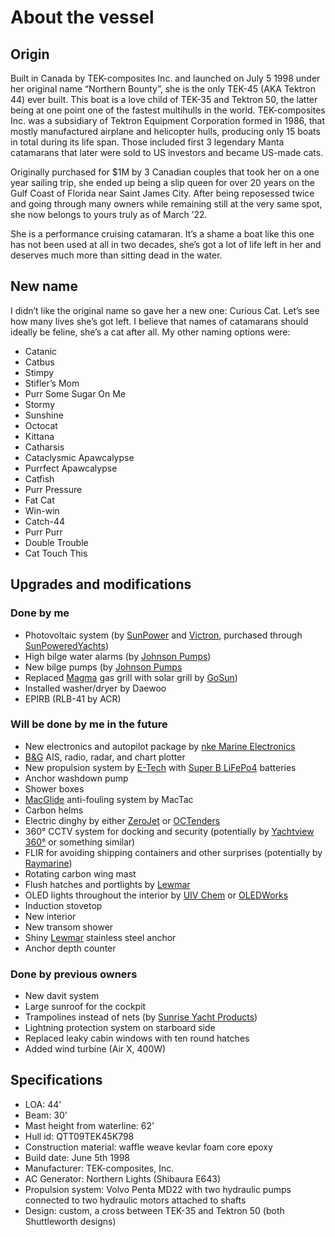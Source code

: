# About the vessel


## Origin

Built in Canada by TEK-composites Inc. and launched on July 5 1998 under her original name “Northern Bounty”, she is the only TEK-45 (AKA Tektron 44) ever built.
This boat is a love child of TEK-35 and Tektron 50, the latter being at one point one of the fastest multihulls in the world.  TEK-composites Inc. was a subsidiary of Tektron Equipment Corporation formed in 1986, that mostly manufactured airplane and helicopter hulls, producing only 15 boats in total during its life span.  Those included first 3 legendary Manta catamarans that later were sold to US investors and became US-made cats.

Originally purchased for $1M by 3 Canadian couples that took her on a one year sailing trip, she ended up being a slip queen for over 20 years on the Gulf Coast of Florida near Saint James City.
After being reposessed twice and going through many owners while remaining still at the very same spot, she now belongs to yours truly as of March ’22.

She is a performance cruising catamaran.
It’s a shame a boat like this one has not been used at all in two decades, she’s got a lot of life left in her and deserves much more than sitting dead in the water.


## New name

I didn’t like the original name so gave her a new one: Curious Cat.
Let’s see how many lives she’s got left.
I believe that names of catamarans should ideally be feline, she’s a cat after all.
My other naming options were:

 - Catanic
 - Catbus
 - Stimpy
 - Stifler’s Mom
 - Purr Some Sugar On Me
 - Stormy
 - Sunshine
 - Octocat
 - Kittana
 - Catharsis
 - Cataclysmic Apawcalypse
 - Purrfect Apawcalypse
 - Catfish
 - Purr Pressure
 - Fat Cat
 - Win-win
 - Catch-44
 - Purr Purr
 - Double Trouble
 - Cat Touch This


## Upgrades and modifications

### Done by me

 - Photovoltaic system (by [SunPower](https://us.sunpower.com/products/solar-panels) and [Victron](https://www.victronenergy.com), purchased through [SunPoweredYachts](https://www.sunpoweredyachts.com))
 - High bilge water alarms (by [Johnson Pumps](https://www.spxflow.com/products/application?application=marine&subApplications=recreational-marine))
 - New bilge pumps (by [Johnson Pumps](https://www.spxflow.com/products/application?application=marine&subApplications=recreational-marine)
 - Replaced [Magma](https://magmaproducts.com/collections/grills-marine) gas grill with solar grill by [GoSun](https://gosun.co/products/sport-marine))
 - Installed washer/dryer by Daewoo
 - EPIRB (RLB-41 by ACR)

### Will be done by me in the future

 - New electronics and autopilot package by [nke Marine Electronics](http://nke-marine-electronics.com)
 - [B&G](https://www.bandg.com) AIS, radio, radar, and chart plotter
 - New propulsion system by [E-Tech](https://starboats.eu/electric-drives/) with [Super B LiFePo4](https://www.super-b.com/en/lithium-marine-batteries/leisure-marine) batteries
 - Anchor washdown pump
 - Shower boxes
 - [MacGlide](https://www.macglide.eu) anti-fouling system by MacTac
 - Carbon helms
 - Electric dinghy by either [ZeroJet](https://www.zerojet.nz) or [OCTenders](https://octenders.co.nz)
 - 360° CCTV system for docking and security (potentially by [Yachtview 360°](http://www.yachtview360.eu) or something similar)
 - FLIR for avoiding shipping containers and other surprises (potentially by [Raymarine](https://www.raymarine.com/flir-thermal-cameras/))
 - Rotating carbon wing mast
 - Flush hatches and portlights by [Lewmar](https://www.lewmar.com/hatches)
 - OLED lights throughout the interior by [UIV Chem](http://www.ioledlight.com) or [OLEDWorks](http://oledworks.com)
 - Induction stovetop
 - New interior
 - New transom shower
 - Shiny [Lewmar](https://www.lewmar.com) stainless steel anchor
 - Anchor depth counter

### Done by previous owners

 - New davit system
 - Large sunroof for the cockpit
 - Trampolines instead of nets (by [Sunrise Yacht Products](https://multihullnets.com))
 - Lightning protection system on starboard side
 - Replaced leaky cabin windows with ten round hatches
 - Added wind turbine (Air X, 400W)


## Specifications

- LOA: 44'
- Beam: 30'
- Mast height from waterline: 62'
- Hull id: QTT09TEK45K798
- Construction material: waffle weave kevlar foam core epoxy
- Build date: June 5th 1998
- Manufacturer: TEK-composites, Inc.
- AC Generator: Northern Lights (Shibaura E643)
- Propulsion system: Volvo Penta MD22 with two hydraulic pumps connected to two hydraulic motors attached to shafts
- Design: custom, a cross between TEK-35 and Tektron 50 (both Shuttleworth designs)
<!-- - Water maker:  -->
